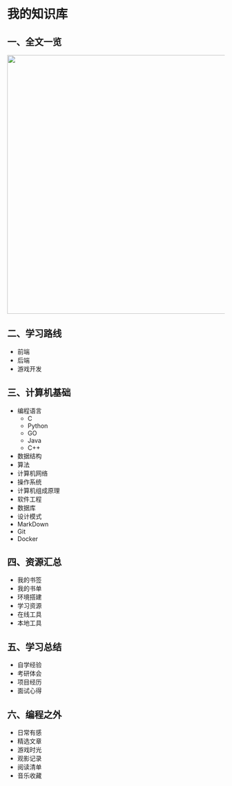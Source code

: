 # 我的知识库

## 一、全文一览

<center><img src="https://djm-1317856319.cos.ap-shanghai.myqcloud.com/djm-1317856319/%E6%88%91%E7%9A%84%E7%BC%96%E7%A8%8B%E4%B9%8B%E8%B7%AF.png" height=600 /></center>

## 二、学习路线

- 前端
- 后端
- 游戏开发

## 三、计算机基础

- 编程语言
  - C
  - Python
  - GO
  - Java
  - C++
- 数据结构
- 算法
- 计算机网络
- 操作系统
- 计算机组成原理
- 软件工程
- 数据库
- 设计模式
- MarkDown
- Git
- Docker

## 四、资源汇总

- 我的书签
- 我的书单
- 环境搭建
- 学习资源
- 在线工具
- 本地工具

## 五、学习总结

- 自学经验
- 考研体会
- 项目经历
- 面试心得

## 六、编程之外

- 日常有感
- 精选文章
- 游戏时光
- 观影记录
- 阅读清单
- 音乐收藏